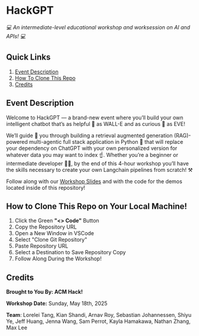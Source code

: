 # HackGPT

*💻 An intermediate-level educational workshop and worksession on AI and APIs! 💻*

## Quick Links
1. [Event Description](#event-description)
2. [How To Clone This Repo](#how-to-clone-this-repo-on-your-local-machine)
3. [Credits](#credits)

## Event Description
Welcome to HackGPT — a brand-new event where you’ll build your own intelligent chatbot that’s as helpful 🤗 as WALL-E and as curious 🤔 as EVE!

We’ll guide 🤝 you through building a retrieval augmented generation (RAG)-powered multi-agentic full stack application in Python 🐍 that will replace your dependency on ChatGPT with your own personalized version for whatever data you may want to index ☝️. Whether you’re a beginner or intermediate developer 🧑‍💻, by the end of this 4-hour workshop you’ll have the skills necessary to create your own Langchain pipelines from scratch! ⚒️

Follow along with our [Workshop Slides](https://docs.google.com/presentation/d/1khUfbhE8ZyN5XE8w-zFW5AnMIov4grH43iF2zcBU43c/edit) and with the code for the demos located inside of this repository!

## How to Clone This Repo on Your Local Machine!
1. Click the Green **"<> Code"** Button
2. Copy the Repository URL
3. Open a New Window in VSCode
4. Select "Clone Git Repository"
5. Paste Repository URL
6. Select a Destination to Save Repository Copy
7. Follow Along During the Workshop!

## Credits
**Brought to You By: ACM Hack!**

**Workshop Date:** Sunday, May 18th, 2025

**Team**: Lorelei Tang, Kian Shandi, Arnav Roy, Sebastian Johannessen, Shiyu Ye, Jeff Huang, Jenna Wang, Sam Perrot, Kayla Hamakawa, Nathan Zhang, Max Lee

